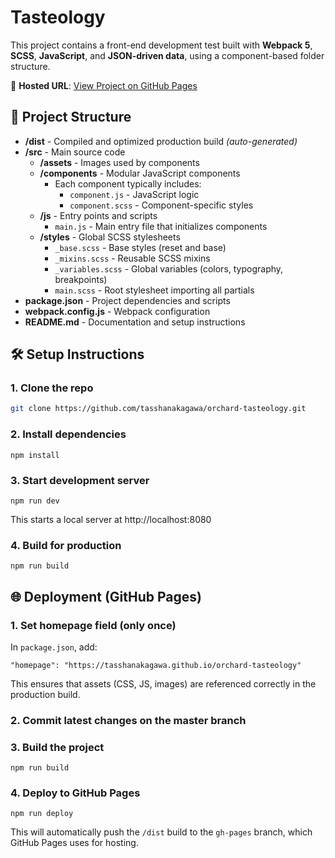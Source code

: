# Tasteology
This project contains a front-end development test built with **Webpack 5**, **SCSS**, **JavaScript**, and **JSON-driven data**, using a component-based folder structure.

🔗 **Hosted URL**: [View Project on GitHub Pages](https://tasshanakagawa.github.io/orchard-tasteology/)

## 📂 Project Structure

- **/dist** - Compiled and optimized production build *(auto-generated)*
- **/src** - Main source code
  - **/assets** - Images used by components
  - **/components** - Modular JavaScript components  
    - Each component typically includes: 
      - `component.js` - JavaScript logic
      - `component.scss` - Component-specific styles
  - **/js** - Entry points and scripts
    - `main.js` - Main entry file that initializes components
  - **/styles** - Global SCSS stylesheets  
    - `_base.scss` - Base styles (reset and base)
    - `_mixins.scss` - Reusable SCSS mixins
    - `_variables.scss` - Global variables (colors, typography, breakpoints)
    - `main.scss` - Root stylesheet importing all partials
- **package.json** - Project dependencies and scripts  
- **webpack.config.js** - Webpack configuration  
- **README.md** - Documentation and setup instructions

## 🛠️ Setup Instructions

### 1. Clone the repo
```bash
git clone https://github.com/tasshanakagawa/orchard-tasteology.git
```

### 2. Install dependencies
```
npm install
```

### 3. Start development server
```
npm run dev
```
This starts a local server at http://localhost:8080

### 4. Build for production
```
npm run build
```

## 🌐 Deployment (GitHub Pages)

### 1. Set homepage field (only once)
In `package.json`, add:
```
"homepage": "https://tasshanakagawa.github.io/orchard-tasteology"
```
This ensures that assets (CSS, JS, images) are referenced correctly in the production build.

### 2. Commit latest changes on the master branch

### 3. Build the project
```
npm run build
```

### 4. Deploy to GitHub Pages
```
npm run deploy
```

This will automatically push the `/dist` build to the `gh-pages` branch, which GitHub Pages uses for hosting.